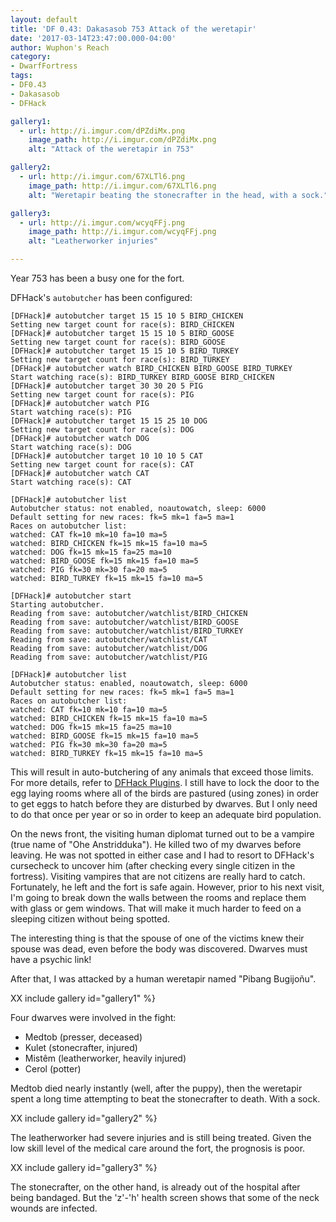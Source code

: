 ```yaml
---
layout: default
title: 'DF 0.43: Dakasasob 753 Attack of the weretapir'
date: '2017-03-14T23:47:00.000-04:00'
author: Wuphon's Reach
category:
- DwarfFortress
tags:
- DF0.43
- Dakasasob
- DFHack

gallery1:
  - url: http://i.imgur.com/dPZdiMx.png
    image_path: http://i.imgur.com/dPZdiMx.png
    alt: "Attack of the weretapir in 753"

gallery2:
  - url: http://i.imgur.com/67XLTl6.png
    image_path: http://i.imgur.com/67XLTl6.png
    alt: "Weretapir beating the stonecrafter in the head, with a sock."

gallery3:
  - url: http://i.imgur.com/wcyqFFj.png
    image_path: http://i.imgur.com/wcyqFFj.png
    alt: "Leatherworker injuries"

---
```


Year 753 has been a busy one for the fort.  

DFHack's `autobutcher` has been configured:

    [DFHack]# autobutcher target 15 15 10 5 BIRD_CHICKEN
    Setting new target count for race(s): BIRD_CHICKEN 
    [DFHack]# autobutcher target 15 15 10 5 BIRD_GOOSE
    Setting new target count for race(s): BIRD_GOOSE 
    [DFHack]# autobutcher target 15 15 10 5 BIRD_TURKEY
    Setting new target count for race(s): BIRD_TURKEY 
    [DFHack]# autobutcher watch BIRD_CHICKEN BIRD_GOOSE BIRD_TURKEY
    Start watching race(s): BIRD_TURKEY BIRD_GOOSE BIRD_CHICKEN 
    [DFHack]# autobutcher target 30 30 20 5 PIG
    Setting new target count for race(s): PIG 
    [DFHack]# autobutcher watch PIG
    Start watching race(s): PIG 
    [DFHack]# autobutcher target 15 15 25 10 DOG
    Setting new target count for race(s): DOG 
    [DFHack]# autobutcher watch DOG
    Start watching race(s): DOG 
    [DFHack]# autobutcher target 10 10 10 5 CAT
    Setting new target count for race(s): CAT 
    [DFHack]# autobutcher watch CAT 
    Start watching race(s): CAT 

    [DFHack]# autobutcher list
    Autobutcher status: not enabled, noautowatch, sleep: 6000
    Default setting for new races: fk=5 mk=1 fa=5 ma=1
    Races on autobutcher list: 
    watched: CAT fk=10 mk=10 fa=10 ma=5
    watched: BIRD_CHICKEN fk=15 mk=15 fa=10 ma=5
    watched: DOG fk=15 mk=15 fa=25 ma=10
    watched: BIRD_GOOSE fk=15 mk=15 fa=10 ma=5
    watched: PIG fk=30 mk=30 fa=20 ma=5
    watched: BIRD_TURKEY fk=15 mk=15 fa=10 ma=5

    [DFHack]# autobutcher start
    Starting autobutcher.
    Reading from save: autobutcher/watchlist/BIRD_CHICKEN
    Reading from save: autobutcher/watchlist/BIRD_GOOSE
    Reading from save: autobutcher/watchlist/BIRD_TURKEY
    Reading from save: autobutcher/watchlist/CAT
    Reading from save: autobutcher/watchlist/DOG
    Reading from save: autobutcher/watchlist/PIG

    [DFHack]# autobutcher list
    Autobutcher status: enabled, noautowatch, sleep: 6000
    Default setting for new races: fk=5 mk=1 fa=5 ma=1
    Races on autobutcher list: 
    watched: CAT fk=10 mk=10 fa=10 ma=5
    watched: BIRD_CHICKEN fk=15 mk=15 fa=10 ma=5
    watched: DOG fk=15 mk=15 fa=25 ma=10
    watched: BIRD_GOOSE fk=15 mk=15 fa=10 ma=5
    watched: PIG fk=30 mk=30 fa=20 ma=5
    watched: BIRD_TURKEY fk=15 mk=15 fa=10 ma=5

This will result in auto-butchering of any animals that exceed those limits.  For more details, refer to [DFHack Plugins](http://dfhack.readthedocs.io/en/stable/docs/Plugins.html#autobutcher).  I still have to lock the door to the egg laying rooms where all of the birds are pastured (using zones) in order to get eggs to hatch before they are disturbed by dwarves.  But I only need to do that once per year or so in order to keep an adequate bird population.

On the news front, the visiting human diplomat turned out to be a vampire (true name of "Ohe Anstridduka").  He killed two of my dwarves before leaving.  He was not spotted in either case and I had to resort to DFHack's cursecheck to uncover him (after checking every single citizen in the fortress).  Visiting vampires that are not citizens are really hard to catch.  Fortunately, he left and the fort is safe again.  However, prior to his next visit, I'm going to break down the walls between the rooms and replace them with glass or gem windows.  That will make it much harder to feed on a sleeping citizen without being spotted.

The interesting thing is that the spouse of one of the victims knew their spouse was dead, even before the body was discovered.  Dwarves must have a psychic link!

After that, I was attacked by a human weretapir named "Pibang Bugijoñu".

XX include gallery id="gallery1" %}

Four dwarves were involved in the fight:

- Medtob (presser, deceased)
- Kulet (stonecrafter, injured)
- Mistêm (leatherworker, heavily injured)
- Cerol (potter)

Medtob died nearly instantly (well, after the puppy), then the weretapir spent a long time attempting to beat the stonecrafter to death.  With a sock.

XX include gallery id="gallery2" %}

The leatherworker had severe injuries and is still being treated.  Given the low skill level of the medical care around the fort, the prognosis is poor.

XX include gallery id="gallery3" %}

The stonecrafter, on the other hand, is already out of the hospital after being bandaged.  But the 'z'-'h' health screen shows that some of the neck wounds are infected.